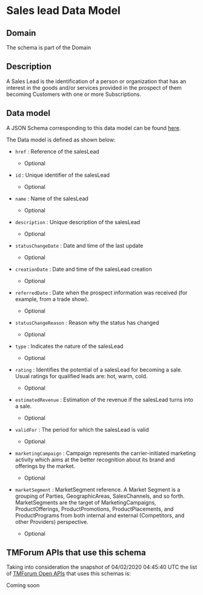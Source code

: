 # Sales lead Data Model

## Domain

The  schema is part of the  Domain

## Description

A Sales Lead is the identification of a person or organization that has an interest in the goods and/or services provided in the prospect of them becoming Customers with one or more Subscriptions.

## Data model

A JSON Schema corresponding to this data model can be found
[here](https://github.com/tmforum-rand/schemas/blob/candidates/MarketingSales/SalesLead.schema.json).

The Data model is defined as shown below:
- `href` : Reference of the salesLead

  - Optional

- `id` : Unique identifier of the salesLead

  - Optional

- `name` : Name of the salesLead

  - Optional

- `description` : Unique description of the salesLead

  - Optional

- `statusChangeDate` : Date and time of the last update

  - Optional

- `creationDate` : Date and time of the salesLead creation

  - Optional

- `referredDate` : Date when the prospect information was received (for example, from a trade show).

  - Optional

- `statusChangeReason` : Reason why the status has changed

  - Optional

- `type` : Indicates the nature of the salesLead

  - Optional

- `rating` : Identifies the potential of a salesLead for becoming a sale. Usual ratings for qualified leads are: hot, warm, cold.

  - Optional

- `estimatedRevenue` : Estimation of the revenue if the salesLead turns into a sale.

  - Optional

- `validFor` : The period for which the salesLead is valid

  - Optional

- `marketingCampaign` : Campaign represents the carrier-initiated marketing activity which aims at the better recognition about its brand and offerings by the market.

  - Optional

- `marketSegment` : MarketSegment reference. A Market Segment is a grouping of Parties, GeographicAreas, SalesChannels, and so forth. MarketSegments are the target of MarketingCampaigns, ProductOfferings, ProductPromotions, ProductPlacements, and ProductPrograms from both internal and external (Competitors, and other Providers) perspective.

  - Optional





## TMForum APIs that use this schema

Taking into consideration the snapshot of 04/02/2020 04:45:40 UTC the list of [TMForum Open APIs](https://www.tmforum.org/open-apis/) that uses this schemas is:

Coming soon